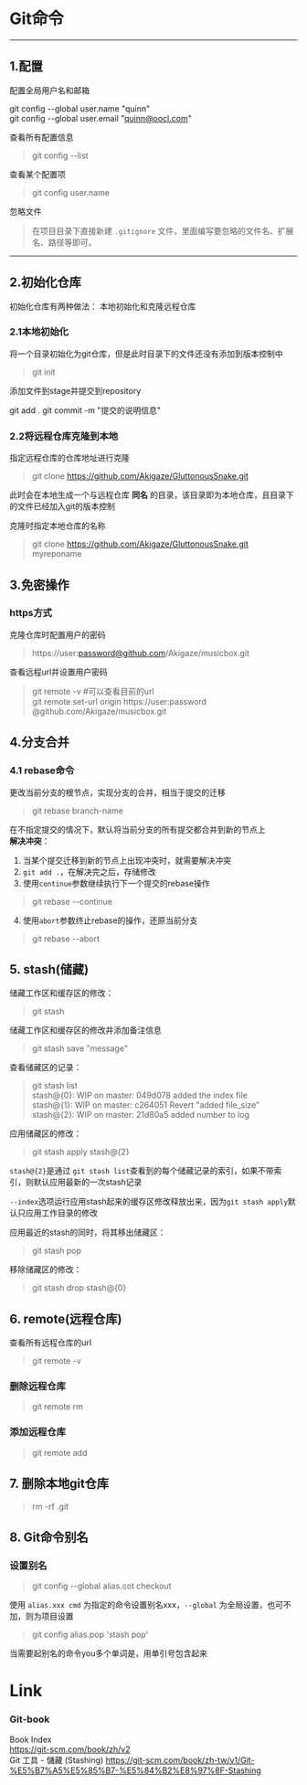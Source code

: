# Git命令
--------
## 1.配置
配置全局用户名和邮箱
>   
git config --global user.name "quinn"  
git config --global user.email "quinn@oocl.com"

查看所有配置信息
> git config --list

查看某个配置项
> git config user.name

忽略文件  
> 在项目目录下直接新建 `.gitignore` 文件，里面编写要忽略的文件名、扩展名、路径等即可。

------
## 2.初始化仓库
初始化仓库有两种做法： 本地初始化和克隆远程仓库
### 2.1本地初始化
将一个目录初始化为git仓库，但是此时目录下的文件还没有添加到版本控制中
> git init

添加文件到stage并提交到repository
>
git add .
git commit -m "提交的说明信息"

### 2.2将远程仓库克隆到本地
指定远程仓库的仓库地址进行克隆
> git clone https://github.com/Akigaze/GluttonousSnake.git

此时会在本地生成一个与远程仓库 **同名** 的目录，该目录即为本地仓库，且目录下的文件已经加入git的版本控制

克隆时指定本地仓库的名称
> git clone https://github.com/Akigaze/GluttonousSnake.git myreponame

## 3.免密操作
### https方式
克隆仓库时配置用户的密码  
> https://user:password@github.com/Akigaze/musicbox.git

查看远程url并设置用户密码
> git remote -v #可以查看目前的url  
git remote set-url origin https://user:password @github.com/Akigaze/musicbox.git

## 4.分支合并
### 4.1 rebase命令
更改当前分支的根节点，实现分支的合并，相当于提交的迁移
> git rebase branch-name

在不指定提交的情况下，默认将当前分支的所有提交都合并到新的节点上  
**解决冲突**：  
1. 当某个提交迁移到新的节点上出现冲突时，就需要解决冲突
2. `git add .`，在解决完之后，存储修改
3. 使用`continue`参数继续执行下一个提交的rebase操作
> git rebase --continue

4. 使用`abort`参数终止rebase的操作，还原当前分支
> git rebase --abort

## 5. stash(储藏)
储藏工作区和缓存区的修改：
> git stash

储藏工作区和缓存区的修改并添加备注信息
> git stash save "message"

查看储藏区的记录：
> git stash list  
stash@{0}: WIP on master: 049d078 added the index file  
stash@{1}: WIP on master: c264051 Revert "added file_size"  
stash@{2}: WIP on master: 21d80a5 added number to log  

应用储藏区的修改：
> git stash apply stash@{2}

`stash@{2}`是通过 `git stash list`查看到的每个储藏记录的索引，如果不带索引，则默认应用最新的一次stash记录

`--index`选项运行应用stash起来的缓存区修改释放出来，因为`git stash apply`默认只应用工作目录的修改

应用最近的stash的同时，将其移出储藏区：
> git stash pop

移除储藏区的修改：
> git stash drop stash@{0}

## 6. remote(远程仓库)
查看所有远程仓库的url  
> git remote -v

### 删除远程仓库
> git remote rm <name>

### 添加远程仓库
> git remote add <name> <url>

## 7. 删除本地git仓库
> rm -rf .git

## 8. Git命令别名
### 设置别名
> git config --global alias.cot checkout

使用 `alias.xxx cmd` 为指定的命令设置别名xxx，`--global` 为全局设置，也可不加，则为项目设置
> git config alias.pop 'stash pop'

当需要起别名的命令you多个单词是，用单引号包含起来


# Link
### Git-book
Book Index  
https://git-scm.com/book/zh/v2  
Git 工具 - 儲藏 (Stashing)
https://git-scm.com/book/zh-tw/v1/Git-%E5%B7%A5%E5%85%B7-%E5%84%B2%E8%97%8F-Stashing
